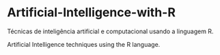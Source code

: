 # Artificial-Intelligence-with-R

Técnicas de inteligência artificial e computacional usando a linguagem R.

Artificial Intelligence techniques using the R language.
